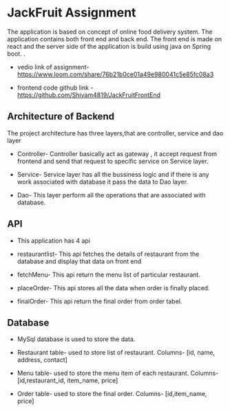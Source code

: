 # JackFruit Assignment

The application is based on concept of online food delivery system. The application contains both front end and back end. The front end is made on react and
the server side of the application is build using java on Spring boot. .
- vedio link of assignment-  https://www.loom.com/share/76b21b0ce01a49e980041c5e85fc08a3
             
- frontend code  github link - https://github.com/Shivam4819/JackFruitFrontEnd

## Architecture of Backend

The project architecture has three layers,that are controller, service and dao layer

- Controller- Controller basically act as gateway , it accept request from frontend and send that request to specific service on Service layer.

- Service- Service layer has all the bussiness logic and if there is any work associated with database it pass the data to Dao layer.

- Dao- This layer perform all the operations that are associated with database.

## API

- This application has 4 api

- restaurantlist- This api fetches the details of restaurant from the database and display that data on front end

- fetchMenu- This api return the menu list of particular restaurant. 

- placeOrder- This api stores all the data when order is finally placed.

- finalOrder- This api return the final order from order tabel.

## Database
 - MySql database is used to store the data.
 
 - Restaurant table- used to store list of restaurant. Columns- [id, name, address, contact]
 
 - Menu table- used to store the menu item of each restaurant. Columns-[id,restaurant_id, item_name, price]
 
 - Order table- used to store the final order. Columns- [id,item_name, price]

